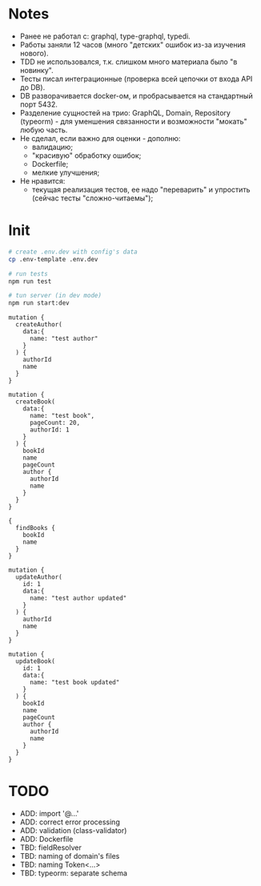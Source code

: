 # Notes

-   Ранее не работал с: graphql, type-graphql, typedi.
-   Работы заняли 12 часов (много "детских" ошибок из-за изучения нового).
-   TDD не использовался, т.к. слишком много материала было "в новинку".
-   Тесты писал интеграционные (проверка всей цепочки от входа API до DB).
-   DB разворачивается docker-ом, и пробрасывается на стандартный порт 5432.
-   Разделение сущностей на трио: GraphQL, Domain, Repository (typeorm) - для уменшения связанности и возможности "мокать" любую часть.
-   Не сделал, если важно для оценки - дополню:
    -   валидацию;
    -   "красивую" обработку ошибок;
    -   Dockerfile;
    -   мелкие улучшения;
-   Не нравится:
    -   текущая реализация тестов, ее надо "переварить" и упростить (сейчас тесты "сложно-читаемы");

# Init

```bash
# create .env.dev with config's data
cp .env-template .env.dev

# run tests
npm run test

# tun server (in dev mode)
npm run start:dev
```

```
mutation {
  createAuthor(
    data:{
      name: "test author"
    }
  ) {
    authorId
    name
  }
}

mutation {
  createBook(
    data:{
      name: "test book",
      pageCount: 20,
      authorId: 1
    }
  ) {
    bookId
    name
    pageCount
    author {
      authorId
      name
    }
  }
}

{
  findBooks {
    bookId
    name
  }
}

mutation {
  updateAuthor(
    id: 1
    data:{
      name: "test author updated"
    }
  ) {
    authorId
    name
  }
}

mutation {
  updateBook(
    id: 1
    data:{
      name: "test book updated"
    }
  ) {
    bookId
    name
    pageCount
    author {
      authorId
      name
    }
  }
}
```

# TODO

-   ADD: import '@...'
-   ADD: correct error processing
-   ADD: validation (class-validator)
-   ADD: Dockerfile
-   TBD: fieldResolver
-   TBD: naming of domain's files
-   TBD: naming Token<...>
-   TBD: typeorm: separate schema
